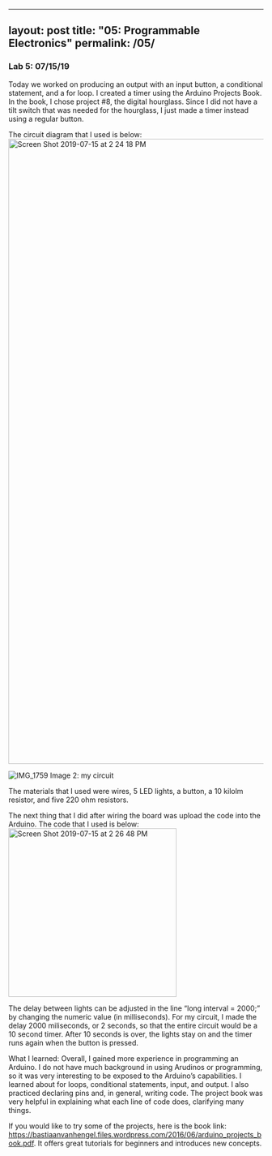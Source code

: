 
---
layout: post
title:  "05: Programmable Electronics"
permalink: /05/
---

### Lab 5: 07/15/19

Today we worked on producing an output with an input button, a conditional statement, and a for loop. I created a timer using the Arduino Projects Book. In the book, I chose project #8, the digital hourglass. Since I did not have a tilt switch that was needed for the hourglass, I just made a timer instead using a regular button.

The circuit diagram that I used is below:
<img width="1232" alt="Screen Shot 2019-07-15 at 2 24 18 PM" src="https://user-images.githubusercontent.com/52216217/61239177-504a3f00-a70c-11e9-9d66-a855ad303fb4.png">

![IMG_1759](https://user-images.githubusercontent.com/52216217/61239246-78d23900-a70c-11e9-8cac-af48f15086b4.jpg)
Image 2: my circuit

The materials that I used were wires, 5 LED lights, a button, a 10 kilolm resistor, and five 220 ohm resistors.


The next thing that I did after wiring the board was upload the code into the Arduino. The code that I used is below:
<img width="332" alt="Screen Shot 2019-07-15 at 2 26 48 PM" src="https://user-images.githubusercontent.com/52216217/61239319-9d2e1580-a70c-11e9-9310-12f30cdb9f45.png">


The delay between lights can be adjusted in the line “long interval = 2000;” by changing the numeric value (in milliseconds). For my circuit, I made the delay 2000 miliseconds, or 2 seconds, so that the entire circuit would be a 10 second timer. After 10 seconds is over, the lights stay on and the timer runs again when the button is pressed.


What I learned:
Overall, I gained more experience in programming an Arduino. I do not have much background in using Arudinos or programming, so it was very interesting to be exposed to the Arduino’s capabilities. I learned about for loops, conditional statements, input, and output. I also practiced declaring pins and, in general, writing code. The project book was very helpful in explaining what each line of code does, clarifying many things. 

If you would like to try some of the projects, here is the book link: https://bastiaanvanhengel.files.wordpress.com/2016/06/arduino_projects_book.pdf. It offers great tutorials for beginners and introduces new concepts.
